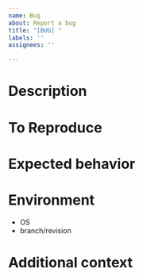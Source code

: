 ```yaml
---
name: Bug
about: Report a bug
title: "[BUG] "
labels: ''
assignees: ''

---
```


# Description

<!--
A clear and concise description of what the bug is.
-->

# To Reproduce

<!--
Steps to reproduce the behaviour:
1. Go to '...'
2. Click on '....'
3. Scroll down to '....'
4. See error
-->

# Expected behavior

<!--
A clear and concise description of what you expected to happen.
-->

# Environment

- OS
- branch/revision

# Additional context

<!--
Add any other context about the problem here.
-->
